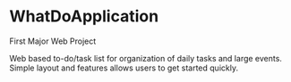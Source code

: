 # WhatDoApplication
First Major Web Project

Web based to-do/task list for organization of daily tasks and large events. 
Simple layout and features allows users to get started quickly. 
